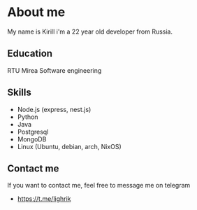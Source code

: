 # About me
My name is Kirill i'm a 22 year old developer from Russia.

## Education
RTU Mirea Software engineering

## Skills
* Node.js (express, nest.js)
* Python
* Java
* Postgresql
* MongoDB
* Linux (Ubuntu, debian, arch, NixOS)

## Contact me
If you want to contact me, feel free to message me on telegram
* https://t.me/lighrik
